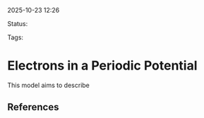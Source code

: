 
2025-10-23 12:26

Status: 

Tags:

# Electrons in a Periodic Potential
This model aims to describe 



## References
